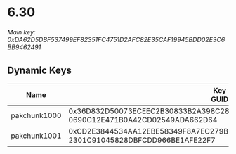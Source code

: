 # 6.30

###### Main key: 0xDA62D5DBF537499EF82351FC4751D2AFC82E35CAF19945BDD02E3C6BB9462491

## Dynamic Keys

| Name         | Key<br/>GUID                                                            |
|--------------|-------------------------------------------------------------------------|
| pakchunk1000 | 0x36D832D50073ECEEC2B30833B2A398C2831A8631B78469A4EBF421E3FAECF9D3<br/>0690C12E471B0A42CD02549ADA662D64 |
| pakchunk1001 | 0xCD2E3844534AA12EBE58349F8A7EC279B38C8CB1FBEB7F8E186E708D3AC2A2C7<br/>2301C91045828DBFCDD966BE1AFE22F7 |